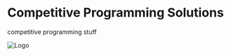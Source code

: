 # Competitive Programming Solutions
competitive programming stuff


![Logo](https://media.licdn.com/dms/image/D5612AQF9PrLjyxavrQ/article-cover_image-shrink_720_1280/0/1682664185850?e=2147483647&v=beta&t=CzHEIwlSMuAmbd5fDnvWjsdA7wv91-3H2LwnzcvNUbg)
